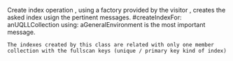 Create
	 index operation , using a factory provided by the visitor , creates the asked index usign the pertinent messages.
	#createIndexFor: anUQLLCollection using: aGeneralEnvironment is the most important message.
	
	The indexes created by this class are related with only one member collection with the fullscan keys (unique / primary key kind of index)
	
	